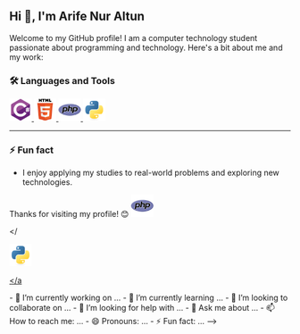  ## Hi 👋, I'm Arife Nur Altun

Welcome to my GitHub profile! I am a computer technology student passionate about programming and technology. Here's a bit about me and my work:


### 🛠️ Languages and Tools
<p align="left">
  <a href="https://www.w3schools.com/cs/" target="_blank" rel="noreferrer">
    <img src="https://raw.githubusercontent.com/devicons/devicon/master/icons/csharp/csharp-original.svg" alt="csharp" width="40" height="40"/>
  </a>
  <a href="https://www.w3.org/html/" target="_blank" rel="noreferrer">
    <img src="https://raw.githubusercontent.com/devicons/devicon/master/icons/html5/html5-original-wordmark.svg" alt="html5" width="40" height="40"/>
  </a>
  <a href="https://www.php.net" target="_blank" rel="noreferrer">
    <img src="https://raw.githubusercontent.com/devicons/devicon/master/icons/php/php-original.svg" alt="php" width="40" height="40"/>
  </a>
  <a href="https://www.python.org" target="_blank" rel="noreferrer">
    <img src="https://raw.githubusercontent.com/devicons/devicon/master/icons/python/python-original.svg" alt="python" width="40" height="40"/>
  </a>
</p>

---

### ⚡ Fun fact
- I enjoy applying my studies to real-world problems and exploring new technologies.

Thanks for visiting my profile! 😊
<img src="https://raw.githubusercontent.com/devicons/devicon/master/icons/php/php-original.svg" alt="php" width="40" height="40"/> 
  
  </
</a> 
  <a href="https://www.python.org" target="_blank" rel="noreferrer"> 
    
   
<img src="https://raw.githubusercontent.com/devicons/devicon/master/icons/python/python-original.svg" alt="python" width="40" height="40"/> 
  
  </a
</a>  

</p>
- 🔭 I’m currently working on ...
- 🌱 I’m currently learning ...
- 👯 I’m looking to collaborate on ...
- 🤔 I’m looking for help with ...
- 💬 Ask me about ...
- 📫 How to reach me: ...
- 😄 Pronouns: ...
- ⚡ Fun fact: ...
-->
